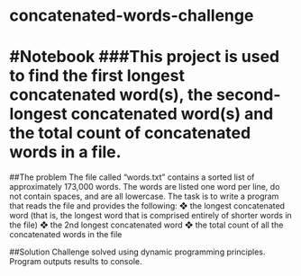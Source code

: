 # concatenated-words-challenge

#Notebook
###This project is used to find the first longest concatenated word(s),
 the second-longest concatenated word(s) and the total count of concatenated words in a file.
======================================

##The problem
The file called “words.txt” contains a sorted list of
approximately 173,000 words. The words are listed one word per line, do not contain spaces,
and are all lowercase.
The task is to write a program that reads the file and provides the following:
❖ the longest concatenated word (that is, the longest word that is comprised entirely of
shorter words in the file)
❖ the 2nd longest concatenated word
❖ the total count of all the concatenated words in the file

##Solution
Challenge solved using dynamic programming principles. Program outputs results to console.
